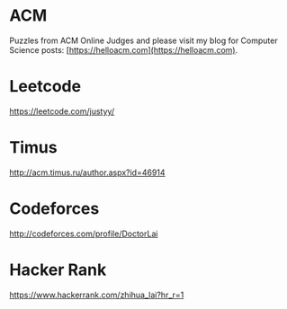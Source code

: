 # ACM
Puzzles from ACM Online Judges and please visit my blog for Computer Science posts: [https://helloacm.com](https://helloacm.com).

# Leetcode
https://leetcode.com/justyy/

# Timus
http://acm.timus.ru/author.aspx?id=46914

# Codeforces
http://codeforces.com/profile/DoctorLai

# Hacker Rank
https://www.hackerrank.com/zhihua_lai?hr_r=1
